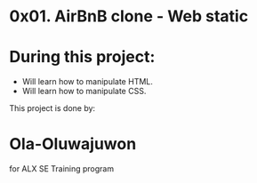 # 0x01. AirBnB clone - Web static

# During this project:
- Will learn how to manipulate HTML.
- Will learn how to manipulate CSS.

This project is done by:
# Ola-Oluwajuwon

for ALX SE Training program
